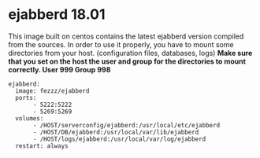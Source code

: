 # ejabberd 18.01
This image built on centos contains the latest ejabberd version compiled from the sources.
In order to use it properly, you have to mount some directories from your host. (configuration files, databases, logs)
**Make sure that you set on the host the user and group for the directories to mount correctly. User 999 Group 998**

~~~
ejabberd:
  image: fezzz/ejabberd
  ports:
       - 5222:5222
       - 5269:5269
  volumes:
       - /HOST/serverconfig/ejabberd:/usr/local/etc/ejabberd
       - /HOST/DB/ejabberd:/usr/local/var/lib/ejabberd
       - /HOST/logs/ejabberd:/usr/local/var/log/ejabberd
  restart: always
~~~
